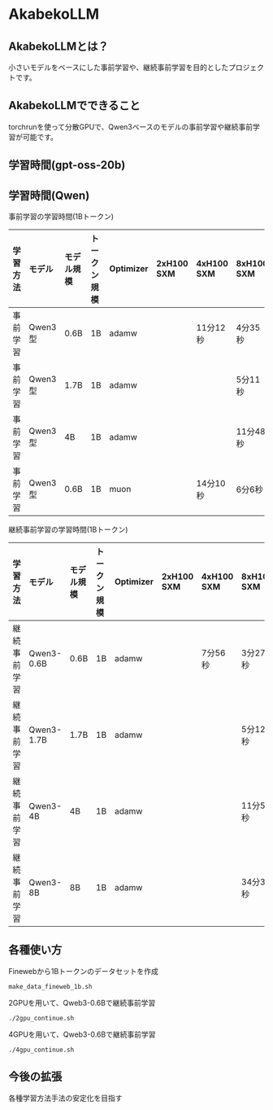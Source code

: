 # AkabekoLLM

## AkabekoLLMとは？

小さいモデルをベースにした事前学習や、継続事前学習を目的としたプロジェクトです。　

## AkabekoLLMでできること

torchrunを使って分散GPUで、Qwen3ベースのモデルの事前学習や継続事前学習が可能です。

## 学習時間(gpt-oss-20b)


## 学習時間(Qwen)

事前学習の学習時間(1Bトークン)

|学習方法|モデル|モデル規模|トークン規模|Optimizer|2xH100 SXM|4xH100 SXM|8xH100 SXM|バッチサイズ|Storage容量|
|:--|:--|:--|:--|:--|:--|:--|:--|:--|:--|
|事前学習|Qwen3型|0.6B|1B|adamw||11分12秒|4分35秒|16|<100GB|
|事前学習|Qwen3型|1.7B|1B|adamw|||5分11秒|16|<100GB|
|事前学習|Qwen3型|4B|1B|adamw|||11分48秒|8|<100GB|
|事前学習|Qwen3型|0.6B|1B|muon||14分10秒|6分6秒|16|<100GB|

継続事前学習の学習時間(1Bトークン)

|学習方法|モデル|モデル規模|トークン規模|Optimizer|2xH100 SXM|4xH100 SXM|8xH100 SXM|バッチサイズ|Storage容量|
|:--|:--|:--|:--|:--|:--|:--|:--|:--|:--|
|継続事前学習|Qwen3-0.6B|0.6B|1B|adamw||7分56秒|3分27秒|16|<100GB|
|継続事前学習|Qwen3-1.7B|1.7B|1B|adamw|||5分12秒|16|<100GB|
|継続事前学習|Qwen3-4B|4B|1B|adamw|||11分51秒|8|<100GB|
|継続事前学習|Qwen3-8B|8B|1B|adamw|||34分33秒|2|>150GB|


## 各種使い方

Finewebから1Bトークンのデータセットを作成

```
make_data_fineweb_1b.sh
```

2GPUを用いて、Qweb3-0.6Bで継続事前学習

```
./2gpu_continue.sh
```

4GPUを用いて、Qweb3-0.6Bで継続事前学習

```
./4gpu_continue.sh
```

## 今後の拡張

各種学習方法手法の安定化を目指す
